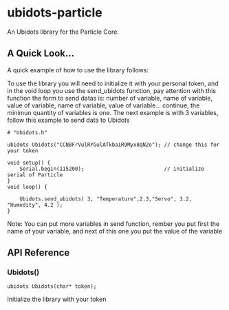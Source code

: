 # ubidots-particle
An Ubidots library for the Particle Core.

## A Quick Look...
A quick example of how to use the library follows:

To use the library you will need to initialize it with your personal token, and in the void loop you use the send_ubidots function, pay attention with this function the form to send datas is: number of variable, name of variable, value of variable, name of variable, value of variable... continue, the minimun quantity of variables is one. The next example is with 3 variables, follow this example to send data to Ubidots

```
# "Ubidots.h"

ubidots Ubidots("CCN8FrVulRYGulATkbaiR9Myx8qN2o"); // change this for your token

void setup() {
    Serial.begin(115200);                          // initialize serial of Particle
}
void loop() {

    Ubidots.send_ubidots( 3, "Temperature",2.3,"Servo", 3.2, "Humedity", 4.2 ); 
}
```
Note: You can put more variables in send function, rember you put first the name of your variable, and next of this one you put the value of the variable

## API Reference

### Ubidots()

```
ubidots Ubidots(char* token);

```
Initialize the library with your token


